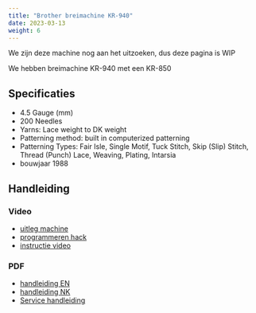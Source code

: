 ```yaml
---
title: "Brother breimachine KR-940"
date: 2023-03-13
weight: 6
---
```


We zijn deze machine nog aan het uitzoeken, dus deze pagina is WIP

We hebben breimachine KR-940 met een KR-850

## Specificaties
* 4.5 Gauge (mm)	
* 200 Needles
* Yarns: Lace weight to DK weight
* Patterning method: built in computerized patterning
* Patterning Types: Fair Isle, Single Motif, Tuck Stitch, Skip (Slip) Stitch, Thread (Punch) Lace, Weaving, Plating, Intarsia
* bouwjaar 1988


## Handleiding

### Video
* [uitleg machine](https://www.youtube.com/watch?v=5EqQOgebCqw)
* [programmeren hack](https://www.youtube.com/watch?v=GhnTSWMMtdU) 
* [instructie video](https://www.youtube.com/watch?v=EsdsRF5P-rI)


### PDF
* [handleiding EN](/files/brother_kh930-kh940_user_guide.pdf)
* [handleiding NK](/files/brother_kh940_dutch.pdf)
* [Service handleiding](/files/brother_kh940service_manual_.pdf)
